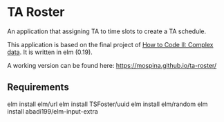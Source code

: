# TA Roster

An application that assigning TA to time slots to create a TA schedule.

This application is based on the final project of [How to Code II: Complex data](https://www.edx.org/course/how-code-complex-data-ubcx-htc2x). It is written in elm (0.19).

A working version can be found here: https://mospina.github.io/ta-roster/

## Requirements

elm install elm/url
elm install TSFoster/uuid
elm install elm/random
elm install abadi199/elm-input-extra
